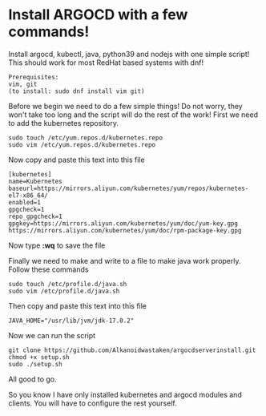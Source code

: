 # Install ARGOCD with a few commands!
Install argocd, kubectl, java, python39 and nodejs with one simple script! This should work for most RedHat based systems with dnf!
```
Prerequisites:
vim, git
(to install: sudo dnf install vim git)
```
Before we begin we need to do a few simple things! Do not worry, they won't take too long and the script will do the rest of the work!
First we need to add the kubernetes repository.
```
sudo touch /etc/yum.repos.d/kubernetes.repo
sudo vim /etc/yum.repos.d/kubernetes.repo
```
Now copy and paste this text into this file
```
[kubernetes]
name=Kubernetes
baseurl=https://mirrors.aliyun.com/kubernetes/yum/repos/kubernetes-el7-x86_64/
enabled=1
gpgcheck=1
repo_gpgcheck=1
gpgkey=https://mirrors.aliyun.com/kubernetes/yum/doc/yum-key.gpg https://mirrors.aliyun.com/kubernetes/yum/doc/rpm-package-key.gpg
```
Now type **:wq** to save the file

Finally we need to make and write to a file to make java work properly.
Follow these commands
```
sudo touch /etc/profile.d/java.sh
sudo vim /etc/profile.d/java.sh
```
Then copy and paste this text into this file
```
JAVA_HOME="/usr/lib/jvm/jdk-17.0.2"
```
Now we can run the script
```
git clone https://github.com/Alkanoidwastaken/argocdserverinstall.git
chmod +x setup.sh
sudo ./setup.sh
```
All good to go.

So you know I have only installed kubernetes and argocd modules and clients. You will have to configure the rest yourself.

